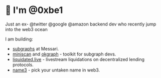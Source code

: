 # 👋 I'm @0xbe1

Just an ex- @twitter @google @amazon backend dev who recently jump into the web3 ocean

I am building:
- [subgraphs](https://github.com/messari/subgraphs/tree/master/subgraphs) at Messari.
- [miniscan](https://miniscan.xyz) and [okgraph](https://okgraph.xyz) - toolkit for subgraph devs.
- [liquidated.live](https://liquidated.live) - livestream liquidations on decentralized lending protocols.
- [name3](https://name3.org) - pick your untaken name in web3.

<!---
0xbe1/0xbe1 is a ✨ special ✨ repository because its `README.md` (this file) appears on your GitHub profile.
You can click the Preview link to take a look at your changes.
--->
